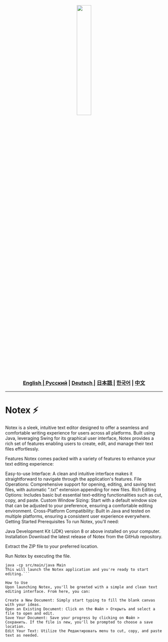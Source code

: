 <div align="center">
  <img src="assets/searching.png" width="30%"/>
</div>

<div align="center">
  <h3> <a href="https://github.com/Solrikk/Notex/blob/main/README.md"> English | <a href="https://github.com/Solrikk/Notex/blob/main/README_RU.md">Русский</a> | <a href="https://github.com/Solrikk/Notex/blob/main/README_GE.md"> Deutsch </a> | <a href="https://github.com/Solrikk/Notex/blob/main/README_JP.md"> 日本語 </a> | <a href="README_KR.md">한국어</a> | <a href="README_CN.md">中文</a> </h3>
</div>

-----------------

# Notex ⚡️

Notex is a sleek, intuitive text editor designed to offer a seamless and comfortable writing experience for users across all platforms. Built using Java, leveraging Swing for its graphical user interface, Notex provides a rich set of features enabling users to create, edit, and manage their text files effortlessly.

Features
Notex comes packed with a variety of features to enhance your text editing experience:

Easy-to-use Interface: A clean and intuitive interface makes it straightforward to navigate through the application's features.
File Operations: Comprehensive support for opening, editing, and saving text files, with automatic ".txt" extension appending for new files.
Rich Editing Options: Includes basic but essential text-editing functionalities such as cut, copy, and paste.
Custom Window Sizing: Start with a default window size that can be adjusted to your preference, ensuring a comfortable editing environment.
Cross-Platform Compatibility: Built in Java and tested on multiple platforms, ensuring a consistent user experience everywhere.
Getting Started
Prerequisites
To run Notex, you'll need:

Java Development Kit (JDK) version 8 or above installed on your computer.
Installation
Download the latest release of Notex from the GitHub repository.

Extract the ZIP file to your preferred location.

Run Notex by executing the 
 file.

```javac src/main/java/*.java
java -cp src/main/java Main
This will launch the Notex application and you're ready to start editing.```

How to Use
Upon launching Notex, you'll be greeted with a simple and clean text editing interface. From here, you can:

Create a New Document: Simply start typing to fill the blank canvas with your ideas.
Open an Existing Document: Click on the Файл > Открыть and select a file to open and edit.
Save Your Document: Save your progress by clicking on Файл > Сохранить. If the file is new, you'll be prompted to choose a save location.
Edit Your Text: Utilize the Редактировать menu to cut, copy, and paste text as needed.
